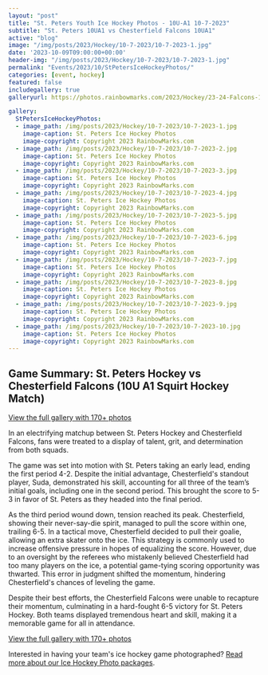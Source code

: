 ```yaml
---
layout: "post"
title: "St. Peters Youth Ice Hockey Photos - 10U-A1 10-7-2023"
subtitle: "St. Peters 10UA1 vs Chesterfield Falcons 10UA1"
active: "blog"
image: "/img/posts/2023/Hockey/10-7-2023/10-7-2023-1.jpg"
date: '2023-10-09T09:00:00+00:00'
header-img: "/img/posts/2023/Hockey/10-7-2023/10-7-2023-1.jpg"
permalink: "Events/2023/10/StPetersIceHockeyPhotos/"
categories: [event, hockey]
featured: false
includegallery: true
galleryurl: https://photos.rainbowmarks.com/2023/Hockey/23-24-Falcons-10U-A1/10-7-2023-vs-St-Peters

gallery:
  StPetersIceHockeyPhotos:
  - image_path: /img/posts/2023/Hockey/10-7-2023/10-7-2023-1.jpg
    image-caption: St. Peters Ice Hockey Photos
    image-copyright: Copyright 2023 RainbowMarks.com
  - image_path: /img/posts/2023/Hockey/10-7-2023/10-7-2023-2.jpg
    image-caption: St. Peters Ice Hockey Photos
    image-copyright: Copyright 2023 RainbowMarks.com
  - image_path: /img/posts/2023/Hockey/10-7-2023/10-7-2023-3.jpg
    image-caption: St. Peters Ice Hockey Photos
    image-copyright: Copyright 2023 RainbowMarks.com
  - image_path: /img/posts/2023/Hockey/10-7-2023/10-7-2023-4.jpg
    image-caption: St. Peters Ice Hockey Photos
    image-copyright: Copyright 2023 RainbowMarks.com
  - image_path: /img/posts/2023/Hockey/10-7-2023/10-7-2023-5.jpg
    image-caption: St. Peters Ice Hockey Photos
    image-copyright: Copyright 2023 RainbowMarks.com
  - image_path: /img/posts/2023/Hockey/10-7-2023/10-7-2023-6.jpg
    image-caption: St. Peters Ice Hockey Photos
    image-copyright: Copyright 2023 RainbowMarks.com
  - image_path: /img/posts/2023/Hockey/10-7-2023/10-7-2023-7.jpg
    image-caption: St. Peters Ice Hockey Photos
    image-copyright: Copyright 2023 RainbowMarks.com
  - image_path: /img/posts/2023/Hockey/10-7-2023/10-7-2023-8.jpg
    image-caption: St. Peters Ice Hockey Photos
    image-copyright: Copyright 2023 RainbowMarks.com
  - image_path: /img/posts/2023/Hockey/10-7-2023/10-7-2023-9.jpg
    image-caption: St. Peters Ice Hockey Photos
    image-copyright: Copyright 2023 RainbowMarks.com
  - image_path: /img/posts/2023/Hockey/10-7-2023/10-7-2023-10.jpg
    image-caption: St. Peters Ice Hockey Photos
    image-copyright: Copyright 2023 RainbowMarks.com
---
```

## Game Summary: St. Peters Hockey vs Chesterfield Falcons (10U A1 Squirt Hockey Match)

[View the full gallery with 170+ photos](https://photos.rainbowmarks.com/2023/Hockey/23-24-Falcons-10U-A1/10-7-2023-vs-St-Peters)

In an electrifying matchup between St. Peters Hockey and Chesterfield Falcons, fans were treated to a display of talent, grit, and determination from both squads. 

The game was set into motion with St. Peters taking an early lead, ending the first period 4-2. Despite the initial advantage, Chesterfield's standout player, Suda, demonstrated his skill, accounting for all three of the team’s initial goals, including one in the second period. This brought the score to 5-3 in favor of St. Peters as they headed into the final period.

As the third period wound down, tension reached its peak. Chesterfield, showing their never-say-die spirit, managed to pull the score within one, trailing 6-5. In a tactical move, Chesterfield decided to pull their goalie, allowing an extra skater onto the ice. This strategy is commonly used to increase offensive pressure in hopes of equalizing the score. However, due to an oversight by the referees who mistakenly believed Chesterfield had too many players on the ice, a potential game-tying scoring opportunity was thwarted. This error in judgment shifted the momentum, hindering Chesterfield's chances of leveling the game.

Despite their best efforts, the Chesterfield Falcons were unable to recapture their momentum, culminating in a hard-fought 6-5 victory for St. Peters Hockey. Both teams displayed tremendous heart and skill, making it a memorable game for all in attendance.

[View the full gallery with 170+ photos](https://photos.rainbowmarks.com/2023/Hockey/23-24-Falcons-10U-A1/10-7-2023-vs-St-Peters)

Interested in having your team's ice hockey game photographed? [Read more about our Ice Hockey Photo packages](/events/hockey/).
